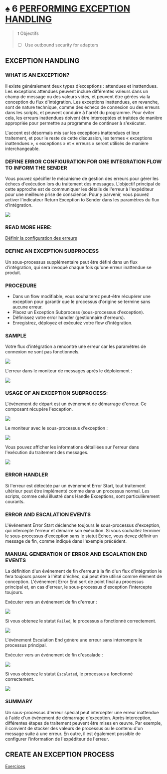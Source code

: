 # ♠ 6 [PERFORMING EXCEPTION HANDLING](https://learning.sap.com/learning-journeys/developing-with-sap-integration-suite/using-adapters_f42fdb69-df78-4faf-bfd3-0a7b8c8beebd)

> :exclamation: Objectifs
>
> - [ ] Use outbound security for adapters

## EXCEPTION HANDLING

### WHAT IS AN EXCEPTION?

Il existe généralement deux types d’exceptions : attendues et inattendues. Les exceptions attendues peuvent inclure différentes valeurs dans un champ de message ou des valeurs vides, et peuvent être gérées via la conception du flux d'intégration. Les exceptions inattendues, en revanche, sont de nature technique, comme des échecs de connexion ou des erreurs dans les scripts, et peuvent conduire à l'arrêt du programme. Pour éviter cela, les erreurs inattendues doivent être interceptées et traitées de manière appropriée pour permettre au programme de continuer à s'exécuter.

L'accent est désormais mis sur les exceptions inattendues et leur traitement, et pour le reste de cette discussion, les termes « exceptions inattendues », « exceptions » et « erreurs » seront utilisés de manière interchangeable.

### DEFINE ERROR CONFIGURATION FOR ONE INTEGRATION FLOW TO INFORM THE SENDER

Vous pouvez spécifier le mécanisme de gestion des erreurs pour gérer les échecs d'exécution lors du traitement des messages. L'objectif principal de cette approche est de communiquer les détails de l'erreur à l'expéditeur pour une meilleure prise de conscience. Pour y parvenir, vous pouvez activer l'indicateur Return Exception to Sender dans les paramètres du flux d'intégration.

![](./RESSOURCES/CLD900_20_U5L6_001_scr.png)

### READ MORE HERE:

[Définir la configuration des erreurs](https://help.sap.com/docs/CLOUD_INTEGRATION/368c481cd6954bdfa5d0435479fd4eaf/77d004175cf846479edd4f88a42a0a6e.html)

### DEFINE AN EXCEPTION SUBPROCESS

Un sous-processus supplémentaire peut être défini dans un flux d'intégration, qui sera invoqué chaque fois qu'une erreur inattendue se produit.

### PROCEDURE

- Dans un flow modifiable, vous souhaiterez peut-être récupérer une exception pour garantir que le processus d'origine se termine sans aucune erreur.
- Placez un Exception Subprocess (sous-processus d'exception).
- Définissez votre error handler (gestionnaire d'erreurs).
- Enregistrez, déployez et exécutez votre flow d'intégration.

### SAMPLE

Votre flux d'intégration a rencontré une erreur car les paramètres de connexion ne sont pas fonctionnels.

![](./RESSOURCES/CLD900_20_U5L6_002_scr.png)

L'erreur dans le moniteur de messages après le déploiement :

![](./RESSOURCES/CLD900_20_U5L6_003_scr.png)

### USAGE OF AN EXCEPTION SUBPROCESS:

L'événement de départ est un événement de démarrage d'erreur. Ce composant récupère l'exception.

![](./RESSOURCES/CLD900_20_U5L6_004_scr.png)

Le moniteur avec le sous-processus d'exception :

![](./RESSOURCES/CLD900_20_U5L6_005_scr.png)

Vous pouvez afficher les informations détaillées sur l'erreur dans l'exécution du traitement des messages.

![](./RESSOURCES/CLD900_20_U5L6_006_scr.png)

### ERROR HANDLER

Si l'erreur est détectée par un événement Error Start, tout traitement ultérieur peut être implémenté comme dans un processus normal. Les scripts, comme celui illustré dans Handle Exceptions, sont particulièrement courants.

### ERROR AND ESCALATION EVENTS

L'événement Error Start déclenche toujours le sous-processus d'exception, qui intercepte l'erreur et démarre son exécution. Si vous souhaitez terminer le sous-processus d'exception sans le statut Échec, vous devez définir un message de fin, comme indiqué dans l'exemple précédent.

### MANUAL GENERATION OF ERROR AND ESCALATION END EVENTS

La définition d'un événement de fin d'erreur à la fin d'un flux d'intégration le fera toujours passer à l'état d'échec, qui peut être utilisé comme élément de conception. L'événement Error End sert de point final au processus principal et, en cas d'erreur, le sous-processus d'exception l'intercepte toujours.

Exécuter vers un événement de fin d'erreur :

![](./RESSOURCES/CLD900_20_U5L6_007_scr.png)

Si vous obtenez le statut `Failed`, le processus a fonctionné correctement.

![](./RESSOURCES/CLD900_20_U5L6_008_scr.png)

L'événement Escalation End génère une erreur sans interrompre le processus principal.

Exécuter vers un événement de fin d'escalade :

![](./RESSOURCES/CLD900_20_U5L6_009_scr.png)

Si vous obtenez le statut `Escalated`, le processus a fonctionné correctement.

![](./RESSOURCES/CLD900_20_U5L6_010_scr.png)

### SUMMARY

Un sous-processus d'erreur spécial peut intercepter une erreur inattendue à l'aide d'un événement de démarrage d'exception. Après interception, différentes étapes de traitement peuvent être mises en œuvre. Par exemple, il convient de stocker des valeurs de processus ou le contenu d'un message suite à une erreur. En outre, il est également possible de configurer l'information de l'expéditeur de l'erreur.

## CREATE AN EXCEPTION PROCESS

[Exercices](https://learning.sap.com/learning-journeys/developing-with-sap-integration-suite/performing-exception-handling_c545ebe7-bcf0-4865-8750-df2c51775a4d)
